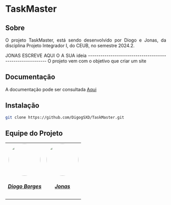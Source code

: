 # TaskMaster

## Sobre 
<p align="justify">
O projeto TaskMaster, está sendo desenvolvido por Diogo e Jonas, da disciplina Projeto Integrador I, do CEUB, no semestre 2024.2. 
</p>

<p align="justify">
JONAS ESCREVE AQUI O A SUA ideia ----------------------------------------------------------
O projeto vem com o objetivo que criar um site 
</p>

## Documentação
<p>
A documentação pode ser consultada <a href="" target="_blank" rel="external">Aqui</a>
</p>

## Instalação
```bash
git clone https://github.com/DigogSXD/TaskMaster.git
```

## Equipe do Projeto

<center>
<table style="margin-left: auto; margin-right: auto;">
<tr>
        <td align="center">
      <a href="https://github.com/digogsxd">
        <img style="border-radius: 50%;" src="https://github.com/digogsxd.png" width="100px;"/>
        <h5 class="text-center">Diogo Borges</h5>
      </a>
    </td>
    <td align="center">
      <a href="https://github.com/JonasMelo21">
        <img style="border-radius: 50%;" src="https://github.com/JonasMelo21.png" width="100px;"/>
        <h5 class="text-center">Jonas</h5>
      </a>
    </td>
  
</table>

</center>
